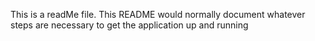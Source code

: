 This is a readMe file.
This README would normally document whatever steps are necessary to get the application up and running

